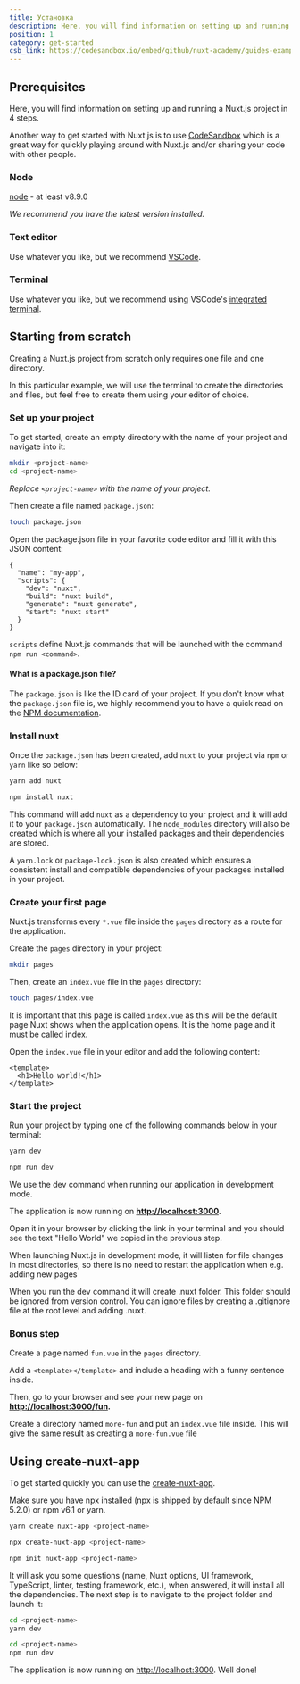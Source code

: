 ```yaml
---
title: Установка
description: Here, you will find information on setting up and running a Nuxt.js project in 4 steps.
position: 1
category: get-started
csb_link: https://codesandbox.io/embed/github/nuxt-academy/guides-examples/tree/master/01_get_started/01_installation?fontsize=14&hidenavigation=1&theme=dark
---
```


## Prerequisites

Here, you will find information on setting up and running a Nuxt.js project in 4 steps.

<base-alert type="info">

Another way to get started with Nuxt.js is to use [CodeSandbox](https://template.nuxtjs.org) which is a great way for quickly playing around with Nuxt.js and/or sharing your code with other people.

</base-alert>

### Node

[node](https://nodejs.org/en/download/) - at least v8.9.0

_We recommend you have the latest version installed._

### Text editor

Use whatever you like, but we recommend [VSCode](https://code.visualstudio.com/).

### Terminal

Use whatever you like, but we recommend using VSCode's [integrated terminal](https://code.visualstudio.com/docs/editor/integrated-terminal).

## Starting from scratch

Creating a Nuxt.js project from scratch only requires one file and one directory.

In this particular example, we will use the terminal to create the directories and files, but feel free to create them using your editor of choice.

### Set up your project

To get started, create an empty directory with the name of your project and navigate into it:

```bash
mkdir <project-name>
cd <project-name>
```

_Replace `<project-name>` with the name of your project._

Then create a file named `package.json`:

```bash
touch package.json
```

Open the package.json file in your favorite code editor and fill it with this JSON content:

```json{}[package.json]
{
  "name": "my-app",
  "scripts": {
    "dev": "nuxt",
    "build": "nuxt build",
    "generate": "nuxt generate",
    "start": "nuxt start"
  }
}
```

`scripts` define Nuxt.js commands that will be launched with the command `npm run <command>`.

#### **What is a package.json file?**

The `package.json` is like the ID card of your project. If you don't know what the `package.json` file is, we highly recommend you to have a quick read on the [NPM documentation](https://docs.npmjs.com/creating-a-package-json-file).

### Install nuxt

Once the `package.json` has been created, add `nuxt` to your project via `npm` or `yarn` like so below:

<code-group>
  <code-block label="Yarn" active>

```bash
yarn add nuxt
```

  </code-block>
  <code-block label="NPM">

```bash
npm install nuxt
```

  </code-block>
</code-group>

This command will add `nuxt` as a dependency to your project and it will add it to your `package.json` automatically. The `node_modules` directory will also be created which is where all your installed packages and their dependencies are stored.

<base-alert type="info">

A `yarn.lock` or `package-lock.json` is also created which ensures a consistent install and compatible dependencies of your packages installed in your project.

</base-alert>

### Create your first page

Nuxt.js transforms every `*.vue` file inside the `pages` directory as a route for the application.

Create the `pages` directory in your project:

```bash
mkdir pages
```

Then, create an `index.vue` file in the `pages` directory:

```bash
touch pages/index.vue
```

It is important that this page is called `index.vue` as this will be the default page Nuxt shows when the application opens. It is the home page and it must be called index.

Open the `index.vue` file in your editor and add the following content:

```html{}[pages/index.vue]
<template>
  <h1>Hello world!</h1>
</template>
```

### Start the project

Run your project by typing one of the following commands below in your terminal:

<code-group>
  <code-block label="Yarn" active>

```bash
yarn dev
```

  </code-block>
  <code-block label="NPM">

```bash
npm run dev
```

  </code-block>
</code-group>

<base-alert type="info">

We use the dev command when running our application in development mode.

</base-alert>

The application is now running on **[http://localhost:3000](http://localhost:3000/).**

Open it in your browser by clicking the link in your terminal and you should see the text "Hello World" we copied in the previous step.

<base-alert type="info">

When launching Nuxt.js in development mode, it will listen for file changes in most directories, so there is no need to restart the application when e.g. adding new pages

</base-alert>

<base-alert type="warning">

When you run the dev command it will create .nuxt folder. This folder should be ignored from version control. You can ignore files by creating a .gitignore file at the root level and adding .nuxt.

</base-alert>

### Bonus step

Create a page named `fun.vue` in the `pages` directory.

Add a `<template></template>` and include a heading with a funny sentence inside.

Then, go to your browser and see your new page on **[http://localhost:3000/fun](http://localhost:3000/fun).**

<base-alert type="info">

Create a directory named `more-fun` and put an `index.vue` file inside. This will give the same result as creating a `more-fun.vue` file

</base-alert>

<app-modal>
  <code-sandbox  :src="csb_link"></code-sandbox>
</app-modal>

## Using create-nuxt-app

To get started quickly you can use the [create-nuxt-app](https://github.com/nuxt/create-nuxt-app).

Make sure you have npx installed (npx is shipped by default since NPM 5.2.0) or npm v6.1 or yarn.

<code-group>
  <code-block label="Yarn" active>

```bash
yarn create nuxt-app <project-name>
```

  </code-block>
  <code-block label="NPX">

```bash
npx create-nuxt-app <project-name>
```

  </code-block>
    <code-block label="NPM">

```bash
npm init nuxt-app <project-name>
```

  </code-block>

</code-group>

It will ask you some questions (name, Nuxt options, UI framework, TypeScript, linter, testing framework, etc.), when answered, it will install all the dependencies. The next step is to navigate to the project folder and launch it:

<code-group>
  <code-block label="Yarn" active>

```bash
cd <project-name>
yarn dev
```

  </code-block>
  <code-block label="NPM">

```bash
cd <project-name>
npm run dev
```

  </code-block>
</code-group>

The application is now running on [http://localhost:3000](http://localhost:3000). Well done!
